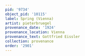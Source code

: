 ```yaml
---
pid: '9734'
object_pid: '10115'
label: Spring (Vienna)
artist: pieterbruegel
provenance_date: '1924'
provenance_location: Vienna
provenance_text: Gottfried Eissler
collection: provenance
order: '2901'
---
```

